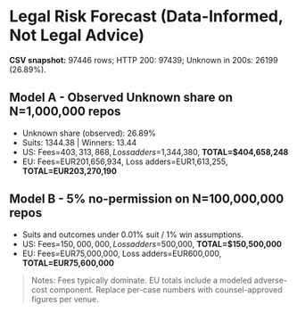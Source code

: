 ﻿# Legal Risk Forecast (Data-Informed, Not Legal Advice)

**CSV snapshot:** 97446 rows; HTTP 200: 97439; Unknown in 200s: 26199 (26.89%).

## Model A - Observed Unknown share on N=1,000,000 repos
- Unknown share (observed): 26.89%
- Suits: 1344.38 | Winners: 13.44
- US: Fees=$403,313,868, Loss adders=$1,344,380, **TOTAL=$404,658,248**
- EU: Fees=EUR201,656,934, Loss adders=EUR1,613,255, **TOTAL=EUR203,270,190**

## Model B - 5% no-permission on N=100,000,000 repos
- Suits and outcomes under 0.01% suit / 1% win assumptions.
- US: Fees=$150,000,000, Loss adders=$500,000, **TOTAL=$150,500,000**
- EU: Fees=EUR75,000,000, Loss adders=EUR600,000, **TOTAL=EUR75,600,000**

> Notes: Fees typically dominate. EU totals include a modeled adverse-cost component. Replace per-case numbers with counsel-approved figures per venue.
